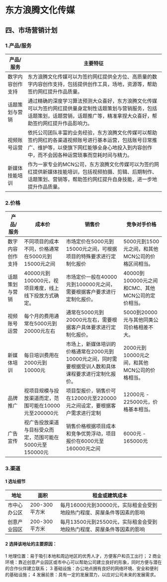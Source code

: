 # 东方浪腾文化传媒
## 四、市场营销计划
### 1.产品/服务
| 产品/服务    | 主要特征                                                                                               |
|----------|----------------------------------------------------------------------------------------------------|
| 数字内容创作支持 | 东方浪腾文化传媒可以为签约网红提供全方位、高质量的数字内容创作支持，包括提供创作工具，场地，资源等，帮助签约网红提升作品质量。                                    |
| 话题策划与营销  | 通过精确的深度学习算法预测大众喜好，东方浪腾文化传媒可以为签约网红提供量身定制性话题策划与营销服务，包括话题策划，话题营销，话题推广等，精准拿捏大众喜好，帮助签约网红提升作品影响力。        |
| 视频账号运营   | 依托公司团队丰富的业务经验，东方浪腾文化传媒可以帮助签约网红的各渠道视频账号进行基本运营，包括账号日常推广、维护等，以使旗下网红能够全身心地投入到内容创作中，而不会因各种运营琐事而空耗时间与精力。 |
| 新媒体技能培训  | 作为一家专业的MCN公司，东方浪腾文化传媒可以为签约网红提供新媒体技能培训，包括视频拍摄、剪辑、后期制作、话题策划、营销等，帮助签约网红提升自身技能，进一步地提升作品质量。             |
### 2.价格
| 产品/服务    | 成本价 | 销售价 | 竞争对手价格                       |
|----------|----|-----|------------------------------|
| 数字内容创作支持 |不同项目的成本不同，价格通常在5000元到15000元之间|市场定价在5000元到15000元之间，可根据项目的特殊要求进行定制化报价| 5000元到1500元之间，和其他MCN公司的价格区间相当。 |
| 话题策划与营销  |40000元到100000元，视项目难度，线上线下投放方式确定。|市场定价一般在40000元到100000元之间，需要根据客户要求进行定制化报价。| 40000到100000元之间和CMC、其他MCN公司的定价相当。 |
| 视频账号运营   |每个月的费用通常在5000元到20000元左右|通常在5000元到20000元左右，需要根据客户具体要求进行定制化报价。| 5000到20000元与其他同类公司价格相差不大。    |
| 新媒体培训    |每日培训费用在2000元到10000元|市场上，新媒体培训的价格通常在2000元到10000元之间，同时需要根据受训人数和具体课程要求进行定制化报价。| 2000元到10000元之间，和其他MCN公司的价格相当。 |
| 品牌推广     |  视项目规模与投放渠道而定，范围可能在10000元至200000元   | 项目型报价，销售价可在12000元至220000元之间设定，要根据客户需求进行定制    | 12000元 - 225000元，价格基本相当。     |
| 广告宣传     |视广告投放渠道与目标受众而定，范围可能在5000元至150000元|销售价格根据项目成本和竞争优势浮动，项目报价在6000元至160000元之间| 6000元 - 165000元              |
### 3.渠道
#### 1 选址细节
| 地址     |面积| 租金或建筑成本                                  |
|--------|----|------------------------------------------|
| 市中心办公区 |200-300平方米| 每月16000元到30000元，实际租金会受到地段热门程度、房屋条件等因素的影响 |
| 创意产业园区 |200-300平方米| 每月13500元到25500元，实际租金会受到地段热门程度、房屋条件等因素的影响                         |

#### 2 选择该地址的主要原因：
1 地理位置：易于吸引本地和周边地区的优秀人才，方便客户和员工出行；
2 商业环境：靠近创意产业园区或市中心可以帮助公司建立良好的形象，同时方便与潜在的合作伙伴建立联系；
3 基础设施：办公地点拥有良好的网络环境、安全和便利的基础设施；
4 发展前景：具有一定的发展潜力，以应对公司未来的发展需求。